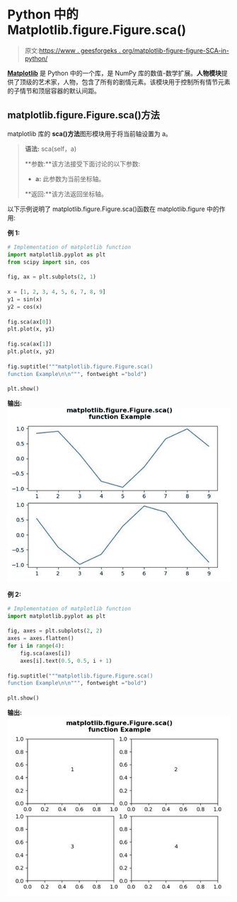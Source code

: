 # Python 中的 Matplotlib.figure.Figure.sca()

> 原文:[https://www . geesforgeks . org/matplotlib-figure-figure-SCA-in-python/](https://www.geeksforgeeks.org/matplotlib-figure-figure-sca-in-python/)

[**Matplotlib**](https://www.geeksforgeeks.org/python-introduction-matplotlib/) 是 Python 中的一个库，是 NumPy 库的数值-数学扩展。**人物模块**提供了顶级的艺术家，人物，包含了所有的剧情元素。该模块用于控制所有情节元素的子情节和顶层容器的默认间距。

## matplotlib.figure.Figure.sca()方法

matplotlib 库的 **sca()方法**图形模块用于将当前轴设置为 a。

> **语法:** sca(self，a)
> 
> **参数:**该方法接受下面讨论的以下参数:
> 
> *   **a:** 此参数为当前坐标轴。
> 
> **返回:**该方法返回坐标轴。

以下示例说明了 matplotlib.figure.Figure.sca()函数在 matplotlib.figure 中的作用:

**例 1:**

```py
# Implementation of matplotlib function
import matplotlib.pyplot as plt
from scipy import sin, cos

fig, ax = plt.subplots(2, 1)

x = [1, 2, 3, 4, 5, 6, 7, 8, 9]
y1 = sin(x)
y2 = cos(x)

fig.sca(ax[0])
plt.plot(x, y1)

fig.sca(ax[1])
plt.plot(x, y2)

fig.suptitle("""matplotlib.figure.Figure.sca()
function Example\n\n""", fontweight ="bold") 

plt.show() 
```

**输出:**
![](img/6ce9cab1ce9dcf3899a44ee36fffeefb.png)

**例 2:**

```py
# Implementation of matplotlib function
import matplotlib.pyplot as plt

fig, axes = plt.subplots(2, 2) 
axes = axes.flatten() 
for i in range(4):
    fig.sca(axes[i])
    axes[i].text(0.5, 0.5, i + 1)

fig.suptitle("""matplotlib.figure.Figure.sca()
function Example\n\n""", fontweight ="bold") 

plt.show()  
```

**输出:**
![](img/0661f9fa9335dbc2360465f976feb28e.png)